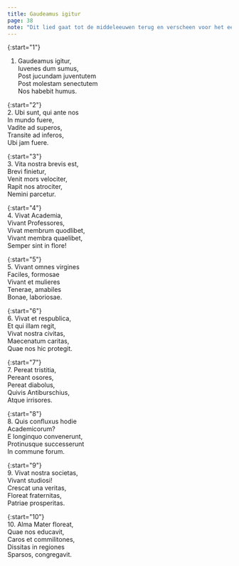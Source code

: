 ```yaml
---
title: Gaudeamus igitur
page: 38
note: "Dit lied gaat tot de middeleeuwen terug en verscheen voor het eerst in gedrukte versie in 1781, bewerkt door Christian Willhelm Kindleben (1748-1785)"
---  
```


{:start="1"}  
1. Gaudeamus igitur,  
Iuvenes dum sumus,  
Post jucundam juventutem  
Post molestam senectutem  
Nos habebit humus.  


{:start="2"}  
2. Ubi sunt, qui ante nos  
In mundo fuere,  
Vadite ad superos,  
Transite ad inferos,  
Ubi jam fuere.  


{:start="3"}  
3. Vita nostra brevis est,  
Brevi finietur,  
Venit mors velociter,  
Rapit nos atrociter,  
Nemini parcetur.  


{:start="4"}  
4. Vivat Academia,  
Vivant Professores,  
Vivat membrum quodlibet,  
Vivant membra quaelibet,  
Semper sint in flore!  


{:start="5"}  
5. Vivant omnes virgines  
Faciles, formosae  
Vivant et mulieres  
Tenerae, amabiles  
Bonae, laboriosae.  


{:start="6"}  
6. Vivat et respublica,  
Et qui illam regit,  
Vivat nostra civitas,  
Maecenatum caritas,  
Quae nos hic protegit.  


{:start="7"}  
7. Pereat tristitia,  
Pereant osores,  
Pereat diabolus,  
Quivis Antiburschius,  
Atque irrisores.  


{:start="8"}  
8. Quis confluxus hodie  
Academicorum?  
E longinquo convenerunt,  
Protinusque successerunt  
In commune forum.  


{:start="9"}  
9. Vivat nostra societas,  
Vivant studiosi!  
Crescat una veritas,  
Floreat fraternitas,  
Patriae prosperitas.  


{:start="10"}  
10. Alma Mater floreat,  
Quae nos educavit,  
Caros et commilitones,  
Dissitas in regiones  
Sparsos, congregavit.  